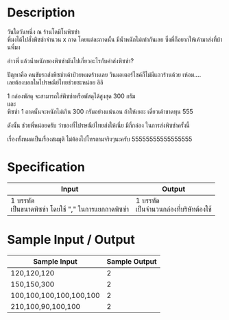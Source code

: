 # Description
วันใดวันหนึ่ง ณ ร้านโดมิโนพิซซ่า <br>
พี่มงได้ไปสั่งพิซซ่าจำนวน x ถาด โดยแต่ละถาดนั้น มีน้ำหนักไม่เท่ากันเลย ซึ่งพี่ก็อยากให้เค้ามาส่งที่บ้านพี่มง

อ่าวพี่ แล้วน้ำหนักของพิซซ่ามันไปเกี่ยวอะไรกับค่าส่งพิซซ่า?

ปัญหาคือ คนขับรถส่งพิซซ่าเค้าป่วยหมดร้านเลย วินมอเตอร์ไซค์ก็ไม่มีแถวร้านด้วย เห้อม.... <br>
เลยต้องบอกใหไปรษณีย์ไทยช่วยซะหน่อย อิอิ

1 กล่องพัสดุ จะสามารถใส่พิซซ่าหรือพัสดุได้สูงสุด 300 กรัม <br>
และ <br>
พิซซ่า 1 ถาดนั้นจะหนักไม่เกิน 300 กรัมอย่างแน่นอน ถ้าให้เยอะ เดี๋ยวเค้าขาดทุน 555

ดังนั้น ช่วยพี่หน่อยครับ ว่าของที่ไปรษณีย์ไทยส่งให้เนี่ย มีกี่กล่อง ในการส่งพิซซ่าครั้งนี้

เรื่องทั้งหมดเป็นเรื่องสมมุติ ไม่ต้องไปโทรถามจริงๆนะครับ 55555555555555555

# Specification
|Input|Output|
|-----|------|
|1 บรรทัด <br> เป็นขนาดพิซซ่า โดยใช้ "," ในการแยกถาดพิซซ่า|1 บรรทัด <br> เป็นจำนวนกล่องที่บริษัทต้องใช้|

# Sample Input / Output
|Sample Input|Sample Output|
|------------|-------------|
|120,120,120|2|
|150,150,300|2|
|100,100,100,100,100,100|2|
|210,100,90,100,100|2|
